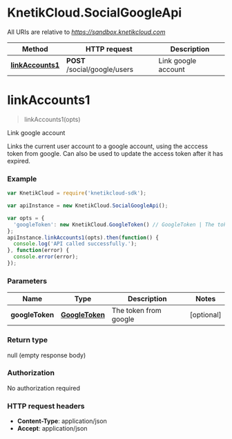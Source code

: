 # KnetikCloud.SocialGoogleApi

All URIs are relative to *https://sandbox.knetikcloud.com*

Method | HTTP request | Description
------------- | ------------- | -------------
[**linkAccounts1**](SocialGoogleApi.md#linkAccounts1) | **POST** /social/google/users | Link google account


<a name="linkAccounts1"></a>
# **linkAccounts1**
> linkAccounts1(opts)

Link google account

Links the current user account to a google account, using the acccess token from google. Can also be used to update the access token after it has expired.

### Example
```javascript
var KnetikCloud = require('knetikcloud-sdk');

var apiInstance = new KnetikCloud.SocialGoogleApi();

var opts = { 
  'googleToken': new KnetikCloud.GoogleToken() // GoogleToken | The token from google
};
apiInstance.linkAccounts1(opts).then(function() {
  console.log('API called successfully.');
}, function(error) {
  console.error(error);
});

```

### Parameters

Name | Type | Description  | Notes
------------- | ------------- | ------------- | -------------
 **googleToken** | [**GoogleToken**](GoogleToken.md)| The token from google | [optional] 

### Return type

null (empty response body)

### Authorization

No authorization required

### HTTP request headers

 - **Content-Type**: application/json
 - **Accept**: application/json

